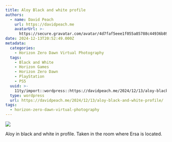 ```yaml
---
title: Aloy Black and white profile
authors:
  - name: David Peach
    url: https://davidpeach.me
    avatarUrl: >-
      https://secure.gravatar.com/avatar/4d7faf5eee1f055a85788c44936b8995eaab6dfb004e7854ec747ccb272e91ee?s=96&d=mm&r=g
date: 2024-12-13T20:52:49.000Z
metadata:
  categories:
    - Horizon Zero Dawn Virtual Photography
  tags:
    - Black and White
    - Horizon Games
    - Horizon Zero Dawn
    - PlayStation
    - PS5
  uuid: >-
    11ty/import::wordpress::https://davidpeach.me/2024/12/13/aloy-black-and-white-profile/
  type: wordpress
  url: https://davidpeach.me/2024/12/13/aloy-black-and-white-profile/
tags:
  - horizon-zero-dawn-virtual-photography
---
```

[![](/assets/wp-173412287326715554931970032-h4kfLZH3101B.jpg)](/assets/wp-173412287326715554931970032-h4kfLZH3101B.jpg)

Aloy in black and white in profile. Taken in the room where Ersa is located.